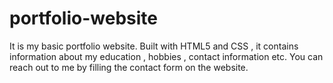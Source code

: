 # portfolio-website

It is my basic portfolio website. Built with HTML5 and CSS , it contains information about my education , hobbies , contact information etc.
You can reach out to me by filling the contact form on the website.
